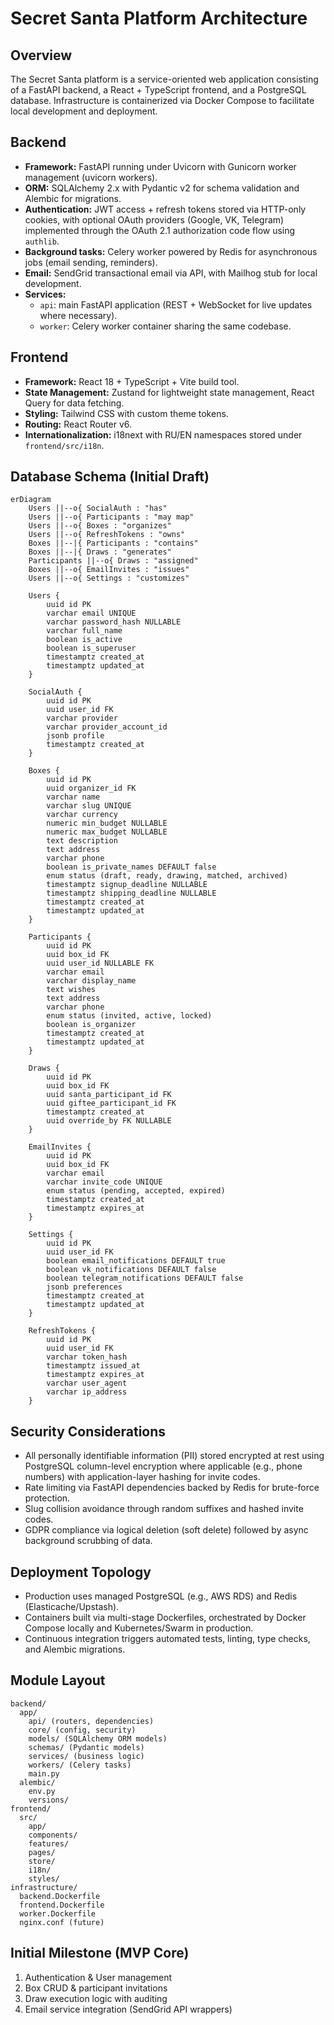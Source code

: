 # Secret Santa Platform Architecture

## Overview
The Secret Santa platform is a service-oriented web application consisting of a FastAPI backend, a React + TypeScript frontend, and a PostgreSQL database. Infrastructure is containerized via Docker Compose to facilitate local development and deployment.

## Backend
- **Framework:** FastAPI running under Uvicorn with Gunicorn worker management (uvicorn workers).
- **ORM:** SQLAlchemy 2.x with Pydantic v2 for schema validation and Alembic for migrations.
- **Authentication:** JWT access + refresh tokens stored via HTTP-only cookies, with optional OAuth providers (Google, VK, Telegram) implemented through the OAuth 2.1 authorization code flow using `authlib`.
- **Background tasks:** Celery worker powered by Redis for asynchronous jobs (email sending, reminders).
- **Email:** SendGrid transactional email via API, with Mailhog stub for local development.
- **Services:**
  - `api`: main FastAPI application (REST + WebSocket for live updates where necessary).
  - `worker`: Celery worker container sharing the same codebase.

## Frontend
- **Framework:** React 18 + TypeScript + Vite build tool.
- **State Management:** Zustand for lightweight state management, React Query for data fetching.
- **Styling:** Tailwind CSS with custom theme tokens.
- **Routing:** React Router v6.
- **Internationalization:** i18next with RU/EN namespaces stored under `frontend/src/i18n`.

## Database Schema (Initial Draft)

```mermaid
erDiagram
    Users ||--o{ SocialAuth : "has"
    Users ||--o{ Participants : "may map"
    Users ||--o{ Boxes : "organizes"
    Users ||--o{ RefreshTokens : "owns"
    Boxes ||--|{ Participants : "contains"
    Boxes ||--|{ Draws : "generates"
    Participants ||--o{ Draws : "assigned"
    Boxes ||--o{ EmailInvites : "issues"
    Users ||--o{ Settings : "customizes"

    Users {
        uuid id PK
        varchar email UNIQUE
        varchar password_hash NULLABLE
        varchar full_name
        boolean is_active
        boolean is_superuser
        timestamptz created_at
        timestamptz updated_at
    }

    SocialAuth {
        uuid id PK
        uuid user_id FK
        varchar provider
        varchar provider_account_id
        jsonb profile
        timestamptz created_at
    }

    Boxes {
        uuid id PK
        uuid organizer_id FK
        varchar name
        varchar slug UNIQUE
        varchar currency
        numeric min_budget NULLABLE
        numeric max_budget NULLABLE
        text description
        text address
        varchar phone
        boolean is_private_names DEFAULT false
        enum status (draft, ready, drawing, matched, archived)
        timestamptz signup_deadline NULLABLE
        timestamptz shipping_deadline NULLABLE
        timestamptz created_at
        timestamptz updated_at
    }

    Participants {
        uuid id PK
        uuid box_id FK
        uuid user_id NULLABLE FK
        varchar email
        varchar display_name
        text wishes
        text address
        varchar phone
        enum status (invited, active, locked)
        boolean is_organizer
        timestamptz created_at
        timestamptz updated_at
    }

    Draws {
        uuid id PK
        uuid box_id FK
        uuid santa_participant_id FK
        uuid giftee_participant_id FK
        timestamptz created_at
        uuid override_by FK NULLABLE
    }

    EmailInvites {
        uuid id PK
        uuid box_id FK
        varchar email
        varchar invite_code UNIQUE
        enum status (pending, accepted, expired)
        timestamptz created_at
        timestamptz expires_at
    }

    Settings {
        uuid id PK
        uuid user_id FK
        boolean email_notifications DEFAULT true
        boolean vk_notifications DEFAULT false
        boolean telegram_notifications DEFAULT false
        jsonb preferences
        timestamptz created_at
        timestamptz updated_at
    }

    RefreshTokens {
        uuid id PK
        uuid user_id FK
        varchar token_hash
        timestamptz issued_at
        timestamptz expires_at
        varchar user_agent
        varchar ip_address
    }
```

## Security Considerations
- All personally identifiable information (PII) stored encrypted at rest using PostgreSQL column-level encryption where applicable (e.g., phone numbers) with application-layer hashing for invite codes.
- Rate limiting via FastAPI dependencies backed by Redis for brute-force protection.
- Slug collision avoidance through random suffixes and hashed invite codes.
- GDPR compliance via logical deletion (soft delete) followed by async background scrubbing of data.

## Deployment Topology
- Production uses managed PostgreSQL (e.g., AWS RDS) and Redis (Elasticache/Upstash).
- Containers built via multi-stage Dockerfiles, orchestrated by Docker Compose locally and Kubernetes/Swarm in production.
- Continuous integration triggers automated tests, linting, type checks, and Alembic migrations.

## Module Layout
```
backend/
  app/
    api/ (routers, dependencies)
    core/ (config, security)
    models/ (SQLAlchemy ORM models)
    schemas/ (Pydantic models)
    services/ (business logic)
    workers/ (Celery tasks)
    main.py
  alembic/
    env.py
    versions/
frontend/
  src/
    app/
    components/
    features/
    pages/
    store/
    i18n/
    styles/
infrastructure/
  backend.Dockerfile
  frontend.Dockerfile
  worker.Dockerfile
  nginx.conf (future)
```

## Initial Milestone (MVP Core)
1. Authentication & User management
2. Box CRUD & participant invitations
3. Draw execution logic with auditing
4. Email service integration (SendGrid API wrappers)
```
